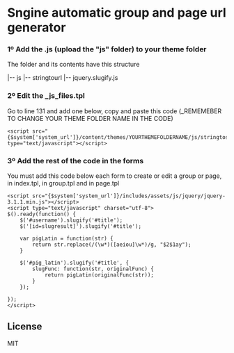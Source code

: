 # Sngine automatic group and page url generator

### 1º Add the .js (upload the "js" folder) to your theme folder

The folder and its contents have this structure

|-- js
    |-- stringtourl
        |-- jquery.slugify.js

### 2º Edit the _js_files.tpl

Go to line 131 and add one below, copy and paste this code (_REMEMEBER TO CHANGE YOUR THEME FOLDER NAME IN THE CODE)

```
<script src="{$system['system_url']}/content/themes/YOURTHEMEFOLDERNAME/js/stringtoslug/jquery.slugify.js" type="text/javascript"></script>
```

### 3º Add the rest of the code in the forms

You must add this code below each form to create or edit a group or page, in index.tpl, in group.tpl and in page.tpl

```
<script src="{$system['system_url']}/includes/assets/js/jquery/jquery-3.1.1.min.js"></script>
<script type="text/javascript" charset="utf-8">
$().ready(function() {
    $('#username').slugify('#title');
    $('[id=slugresult]').slugify('#title');

    var pigLatin = function(str) {
        return str.replace(/(\w*)([aeiou]\w*)/g, "$2$1ay");
    }

    $('#pig_latin').slugify('#title', {
        slugFunc: function(str, originalFunc) {
            return pigLatin(originalFunc(str));
        }
    });

});
</script>
```

License
----

MIT
